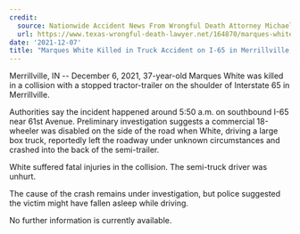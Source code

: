 ```yaml
---
credit:
  source: Nationwide Accident News From Wrongful Death Attorney Michael Grossman
  url: https://www.texas-wrongful-death-lawyer.net/164870/marques-white-accident-i65-merrillville-in.htm
date: '2021-12-07'
title: "Marques White Killed in Truck Accident on I-65 in Merrillville, IN"
---
```

Merrillville, IN -- December 6, 2021, 37-year-old Marques White was killed in a collision with a stopped tractor-trailer on the shoulder of Interstate 65 in Merrillville.

Authorities say the incident happened around 5:50 a.m. on southbound I-65 near 61st Avenue. Preliminary investigation suggests a commercial 18-wheeler was disabled on the side of the road when White, driving a large box truck, reportedly left the roadway under unknown circumstances and crashed into the back of the semi-trailer.

White suffered fatal injuries in the collision. The semi-truck driver was unhurt.

The cause of the crash remains under investigation, but police suggested the victim might have fallen asleep while driving.

No further information is currently available.
